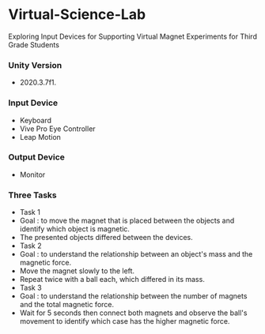 Virtual-Science-Lab
====================================================================
Exploring Input Devices for Supporting Virtual Magnet Experiments for Third Grade Students

### Unity Version
* 2020.3.7f1.

### Input Device
* Keyboard
* Vive Pro Eye Controller
* Leap Motion

### Output Device
* Monitor

### Three Tasks
* Task 1
 * Goal : to move the magnet that is placed between the objects and identify which object is magnetic.
 * The presented objects differed between the devices.
* Task 2
 * Goal : to understand the relationship between an object's mass and the magnetic force.
 * Move the magnet slowly to the left.
 * Repeat twice with a ball each, which differed in its mass.
* Task 3
 * Goal : to understand the relationship between the number of magnets and the total magnetic force.
 * Wait for 5 seconds then connect both magnets and observe the ball's movement to identify which case has the higher magnetic force.

